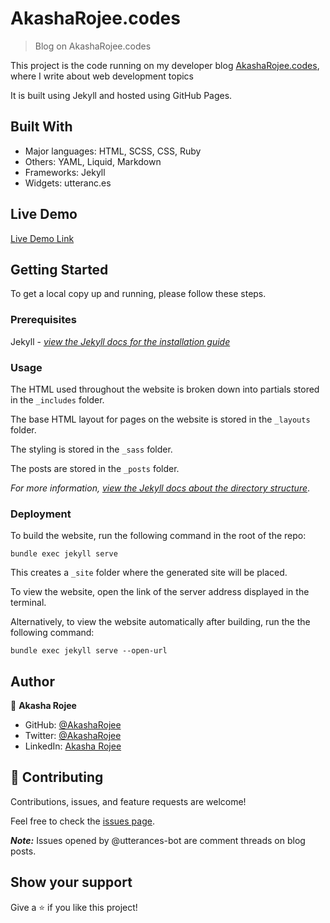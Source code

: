 # AkashaRojee.codes

> Blog on AkashaRojee.codes

This project is the code running on my developer blog [AkashaRojee.codes](https://AkashaRojee.codes), where I write about web development topics

It is built using Jekyll and hosted using GitHub Pages.

## Built With

- Major languages: HTML, SCSS, CSS, Ruby
- Others: YAML, Liquid, Markdown
- Frameworks: Jekyll
- Widgets: utteranc.es

## Live Demo

[Live Demo Link](https://AkashaRojee.github.io)

## Getting Started

To get a local copy up and running, please follow these steps.

### Prerequisites

Jekyll - _<a href="https://jekyllrb.com/docs/installation" target="_blank">view the Jekyll docs for the installation guide_</a>

### Usage

The HTML used throughout the website is broken down into partials stored in the `_includes` folder.

The base HTML layout for pages on the website is stored in the `_layouts` folder.

The styling is stored in the `_sass` folder.

The posts are stored in the `_posts` folder.

_For more information, <a href="https://jekyllrb.com/docs/structure" target="_blank">view the Jekyll docs about the directory structure</a>_.

### Deployment

To build the website, run the following command in the root of the repo:

```
bundle exec jekyll serve
```

This creates a `_site` folder where the generated site will be placed.

To view the website, open the link of the server address displayed in the terminal.

Alternatively, to view the website automatically after building, run the the following command:

```
bundle exec jekyll serve --open-url
```

## Author

👤 **Akasha Rojee**

- GitHub: [@AkashaRojee](https://github.com/AkashaRojee)
- Twitter: [@AkashaRojee](https://twitter.com/AkashaRojee)
- LinkedIn: [Akasha Rojee](https://linkedin.com/in/AkashaRojee)

## 🤝 Contributing

Contributions, issues, and feature requests are welcome!

Feel free to check the [issues page](https://github.com/AkashaRojee/AkashaRojee.github.io/issues?q=is%3Aopen+is%3Aissue+-author%3Autterances-bot).

_**Note:**_ Issues opened by @utterances-bot are comment threads on blog posts.

## Show your support

Give a ⭐️ if you like this project!
